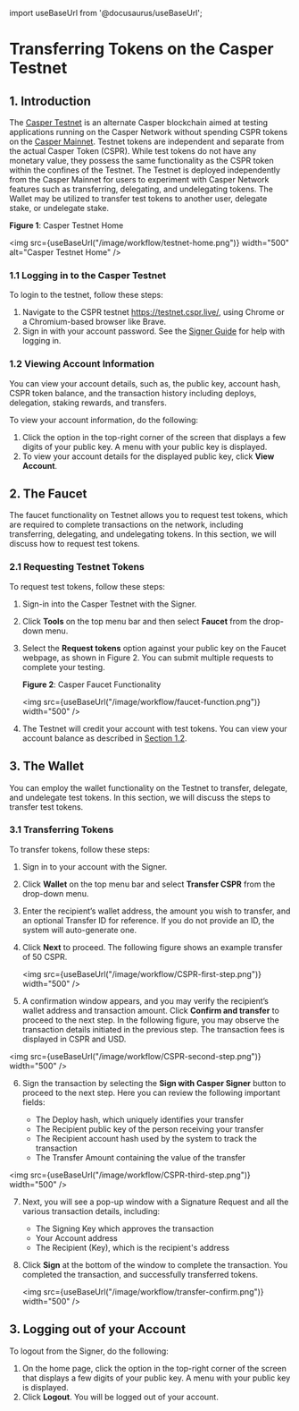 import useBaseUrl from '@docusaurus/useBaseUrl';

# Transferring Tokens on the Casper Testnet

## 1. Introduction

The [Casper Testnet](https://testnet.cspr.live/) is an alternate Casper blockchain aimed at testing applications running on the Casper Network without spending CSPR tokens on the [Casper Mainnet](https://cspr.live/). Testnet tokens are independent and separate from the actual Casper Token (CSPR). While test tokens do not have any monetary value, they possess the same functionality as the CSPR token within the confines of the Testnet. The Testnet is deployed independently from the Casper Mainnet for users to experiment with Casper Network features such as transferring, delegating, and undelegating tokens. The Wallet may be utilized to transfer test tokens to another user, delegate stake, or undelegate stake.

**Figure 1**: Casper Testnet Home

<img src={useBaseUrl("/image/workflow/testnet-home.png")} width="500" alt="Casper Testnet Home" />

### 1.1	Logging in to the Casper Testnet 

To login to the testnet, follow these steps:
1. Navigate to the CSPR testnet https://testnet.cspr.live/, using Chrome or a Chromium-based browser like Brave. 
2. Sign in with your account password. See the [Signer Guide](signer-guide.md) for help with logging in.

### 1.2 Viewing Account Information

You can view your account details, such as, the public key, account hash, CSPR token balance, and the transaction history including deploys, delegation, staking rewards, and transfers.

To view your account information, do the following:

1. Click the option in the top-right corner of the screen that displays a few digits of your public key. A menu with your public key is displayed.
2. To view your account details for the displayed public key, click **View Account**.

## 2. The Faucet

The faucet functionality on Testnet allows you to request test tokens, which are required to complete transactions on the network, including transferring, delegating, and undelegating tokens. In this section, we will discuss how to request test tokens.

### 2.1 Requesting Testnet Tokens 

To request test tokens, follow these steps:
1. Sign-in into the Casper Testnet with the Signer. 
2. Click **Tools** on the top menu bar and then select **Faucet** from the drop-down menu. 
3. Select the **Request tokens** option against your public key on the Faucet webpage, as shown in Figure 2. You can submit multiple requests to complete your testing.

    **Figure 2**: Casper Faucet Functionality 

    <img src={useBaseUrl("/image/workflow/faucet-function.png")} width="500" />

4. The Testnet will credit your account with test tokens. You can view your account balance as described in [Section 1.2](#12-viewing-account-information).

## 3. The Wallet

You can employ the wallet functionality on the Testnet to transfer, delegate, and undelegate test tokens. In this section, we will discuss the steps to transfer test tokens.

### 3.1 Transferring Tokens 

To transfer tokens, follow these steps:
1. Sign in to your account with the Signer. 
2. Click **Wallet** on the top menu bar and select **Transfer CSPR** from the drop-down menu. 
3. Enter the recipient’s wallet address, the amount you wish to transfer, and an optional Transfer ID for reference. 
    If you do not provide an ID, the system will auto-generate one.
4. Click **Next** to proceed. The following figure shows an example transfer of 50 CSPR.

    <img src={useBaseUrl("/image/workflow/CSPR-first-step.png")} width="500" />

5. A confirmation window appears, and you may verify the recipient’s wallet address and transaction amount. Click **Confirm and transfer** to proceed to the next step. In the following figure, you may observe the transaction details initiated in the previous step. The transaction fees is displayed in CSPR and USD.

<img src={useBaseUrl("/image/workflow/CSPR-second-step.png")} width="500" />

6. Sign the transaction by selecting the **Sign with Casper Signer** button to proceed to the next step. Here you can review the following important fields:

    -   The Deploy hash, which uniquely identifies your transfer
    -   The Recipient public key of the person receiving your transfer
    -   The Recipient account hash used by the system to track the transaction
    -   The Transfer Amount containing the value of the transfer
    
<img src={useBaseUrl("/image/workflow/CSPR-third-step.png")} width="500" />

7. Next, you will see a pop-up window with a Signature Request and all the various transaction details, including:
    -   The Signing Key which approves the transaction
    -   Your Account address
    -   The Recipient (Key), which is the recipient's address
8. Click **Sign** at the bottom of the window to complete the transaction. 
    You completed the transaction, and successfully transferred tokens.

    <img src={useBaseUrl("/image/workflow/transfer-confirm.png")} width="500" />

##  3.  Logging out of your Account

To logout from the Signer, do the following:
1. On the home page, click the option in the top-right corner of the screen that displays a few digits of your public key. A menu with your public key is displayed.
2. Click **Logout**. You will be logged out of your account.
